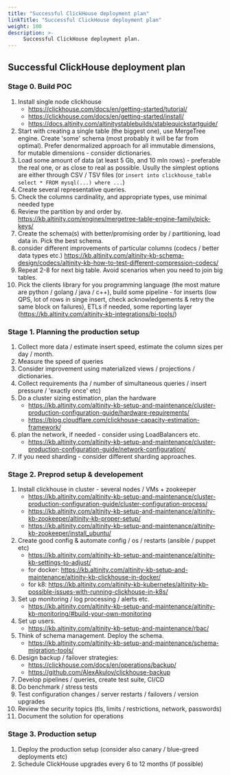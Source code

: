 ```yaml
---
title: "Successful ClickHouse deployment plan"
linkTitle: "Successful ClickHouse deployment plan"
weight: 100
description: >-
     Successful ClickHouse deployment plan.
---
```


## Successful ClickHouse deployment plan

### Stage 0. Build POC

1.  Install single node clickhouse
    - https://clickhouse.com/docs/en/getting-started/tutorial/
    - https://clickhouse.com/docs/en/getting-started/install/
    - https://docs.altinity.com/altinitystablebuilds/stablequickstartguide/
2.  Start with creating a single table (the biggest one), use MergeTree engine. Create 'some' schema (most probably it will be far from optimal). Prefer denormalized approach for all immutable dimensions, for mutable dimensions - consider dictionaries.
3.  Load some amount of data (at least 5 Gb, and 10 mln rows) - preferable the real one, or as close to real as possible. Usully the simplest options are either through CSV / TSV files (or `insert into clickhouse_table select * FROM mysql(...) where ...`)
4.  Create several representative queries.
5.  Check the columns cardinality, and appropriate types, use minimal needed type
6.  Review the partition by and order by. https://kb.altinity.com/engines/mergetree-table-engine-family/pick-keys/
7.  Create the schema(s) with better/promising order by / partitioning, load data in. Pick the best schema.
8.  consider different improvements of particular columns (codecs / better data types etc.) https://kb.altinity.com/altinity-kb-schema-design/codecs/altinity-kb-how-to-test-different-compression-codecs/
9.  Repeat 2-8 for next big table. Avoid scenarios when you need to join big tables.
10. Pick the clients library for you programming language (the most mature are python / golang / java / c++), build some pipeline - for inserts (low QPS, lot of rows in singe insert, check acknowledgements & retry the same block on failures), ETLs if needed, some reporting layer (https://kb.altinity.com/altinity-kb-integrations/bi-tools/) 

### Stage 1. Planning the production setup

1.  Collect more data / estimate insert speed, estimate the column sizes per day / month.
2.  Measure the speed of queries
3.  Consider improvement using materialized views / projections / dictionaries.
4.  Collect requirements (ha / number of simultaneous queries / insert pressure / 'exactly once' etc)
5.  Do a cluster sizing estimation, plan the hardware 
    - https://kb.altinity.com/altinity-kb-setup-and-maintenance/cluster-production-configuration-guide/hardware-requirements/
    - https://blog.cloudflare.com/clickhouse-capacity-estimation-framework/
7.  plan the network, if needed - consider using LoadBalancers etc.
     - https://kb.altinity.com/altinity-kb-setup-and-maintenance/cluster-production-configuration-guide/network-configuration/
9.  If you need sharding - consider different sharding approaches.

### Stage 2. Preprod setup & developement

1.  Install clickhouse in cluster - several nodes / VMs + zookeeper
    - https://kb.altinity.com/altinity-kb-setup-and-maintenance/cluster-production-configuration-guide/cluster-configuration-process/
	- https://kb.altinity.com/altinity-kb-setup-and-maintenance/altinity-kb-zookeeper/altinity-kb-proper-setup/
	- https://kb.altinity.com/altinity-kb-setup-and-maintenance/altinity-kb-zookeeper/install_ubuntu/
2.  Create good config & automate config / os / restarts (ansible / puppet etc)
	- https://kb.altinity.com/altinity-kb-setup-and-maintenance/altinity-kb-settings-to-adjust/
	- for docker: https://kb.altinity.com/altinity-kb-setup-and-maintenance/altinity-kb-clickhouse-in-docker/
	- for k8: https://kb.altinity.com/altinity-kb-kubernetes/altinity-kb-possible-issues-with-running-clickhouse-in-k8s/
3.  Set up monitoring / log processing / alerts etc.
    - https://kb.altinity.com/altinity-kb-setup-and-maintenance/altinity-kb-monitoring/#build-your-own-monitoring
4.  Set up users.
     - https://kb.altinity.com/altinity-kb-setup-and-maintenance/rbac/ 
5.  Think of schema management. Deploy the schema.
     - https://kb.altinity.com/altinity-kb-setup-and-maintenance/schema-migration-tools/
6.  Design backup / failover strategies:
	- https://clickhouse.com/docs/en/operations/backup/
	- https://github.com/AlexAkulov/clickhouse-backup
7.  Develop pipelines / queries, create test suite, CI/CD
8.  Do benchmark / stress tests 
9.  Test configuration changes / server restarts / failovers / version upgrades
10.  Review the security topics (tls, limits / restrictions, network, passwords)
11.  Document the solution for operations

### Stage 3. Production setup

1. Deploy the production setup (consider also canary / blue-greed deployments etc)
4. Schedule ClickHouse upgrades every 6 to 12 months (if possible)
